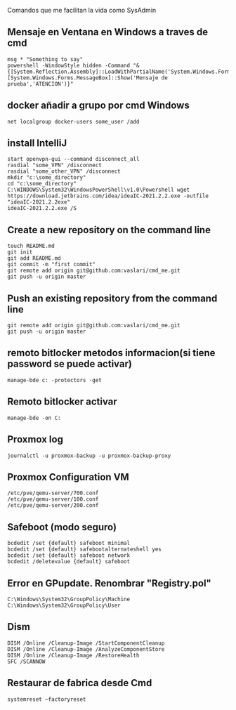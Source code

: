 Comandos que me facilitan la vida como SysAdmin

## Mensaje en Ventana en Windows a traves de cmd
    msg * "Something to say"
    powershell -WindowStyle hidden -Command "& {[System.Reflection.Assembly]::LoadWithPartialName('System.Windows.Forms'); [System.Windows.Forms.MessageBox]::Show('Mensaje de prueba','ATENCION')}"


## docker añadir a grupo por cmd Windows
    net localgroup docker-users some_user /add


## install IntelliJ
    start openvpn-gui --command disconnect_all
    rasdial "some_VPN" /disconnect
    rasdial "some_other_VPN" /disconnect
    mkdir "c:\some_directory"
    cd "c:\some_directory"
    C:\WINDOWS\System32\WindowsPowerShell\v1.0\Powershell wget https://download.jetbrains.com/idea/ideaIC-2021.2.2.exe -outfile "ideaIC-2021.2.2exe"
    ideaIC-2021.2.2.exe /S

## Create a new repository on the command line
    touch README.md
    git init
    git add README.md
    git commit -m "first commit"
    git remote add origin git@github.com:vaslari/cmd_me.git
    git push -u origin master

## Push an existing repository from the command line
    git remote add origin git@github.com:vaslari/cmd_me.git
    git push -u origin master

## remoto bitlocker metodos informacion(si tiene password se puede activar)
    manage-bde c: -protectors -get

## Remoto bitlocker activar
    manage-bde -on C:

## Proxmox log 
    journalctl -u proxmox-backup -u proxmox-backup-proxy

## Proxmox Configuration VM
    /etc/pve/qemu-server/700.conf
    /etc/pve/qemu-server/100.conf
    /etc/pve/qemu-server/200.conf

## Safeboot (modo seguro)
    bcdedit /set {default} safeboot minimal
    bcdedit /set {default} safebootalternateshell yes
    bcdedit /set {default} safeboot network
    bcdedit /deletevalue {default} safeboot

## Error en GPupdate. Renombrar "Registry.pol"
    C:\Windows\System32\GroupPolicy\Machine
    C:\Windows\System32\GroupPolicy\User

## Dism
    DISM /Online /Cleanup-Image /StartComponentCleanup
    DISM /Online /Cleanup-Image /AnalyzeComponentStore
    DISM /Online /Cleanup-Image /RestoreHealth
    SFC /SCANNOW

## Restaurar de fabrica desde Cmd
    systemreset –factoryreset
